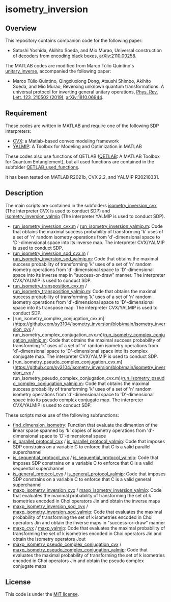 # isometry_inversion

## Overview

This repository contains companion code for the following paper:

- Satoshi Yoshida, Akihito Soeda, and Mio Murao, Universal construction of decoders from encoding black boxes, [arXiv:2110.00258][1].

The MATLAB codes are modified from Marco Túlio Quintino's [unitary_inverse][2], accompanied the following paper:

- Marco Túlio Quintino, Qingxiuxiong Dong, Atsushi Shimbo, Akihito Soeda, and Mio Murao, Reversing unknown quantum transformations: A universal protocol for inverting general unitary operations, [Phys. Rev. Lett. 123, 210502 (2019)][3], [arXiv:1810.06944][4].

## Requirement

These codes are written in MATLAB and require one of the following SDP interpreters:

- [CVX][5]: a Matlab-based convex modeling framework
- [YALMIP][6]: A Toolbox for Modeling and Optimization in MATLAB

These codes also use functions of QETLAB ([QETLAB][7]: A MATLAB Toolbox for Quantum Entanglement), but all used functions are contained in the subfolder [QETLAB_used_functions](https://github.com/sy3104/isometry_inversion/tree/main/QETLAB_used_functions).

It has been tested on MATLAB R2021b, CVX 2.2, and YALMIP R20210331.

## Description

The main scripts are contained in the subfolders [isometry_inversion_cvx](https://github.com/sy3104/isometry_inversion/tree/main/isometry_inversion_cvx) (The interpreter CVX is used to conduct SDP) and [isometry_inversion_yalmip](https://github.com/sy3104/isometry_inversion/tree/main/isometry_inversion_yalmip) (The interpreter YALMIP is used to conduct SDP).

- [run_isometry_inversion_cvx.m](https://github.com/sy3104/isometry_inversion/blob/main/isometry_inversion_cvx/run_isometry_inversion_cvx.m) / [run_isometry_inversion_yalmip.m](https://github.com/sy3104/isometry_inversion/blob/main/isometry_inversion_yalmip/maxp_isometry_inversion_yalmip.m): Code that obtains the maximal success probability of transforming 'k' uses of a set of 'n' random isometry operations from 'd'-dimensional space to 'D'-dimensional space into its inverse map. The interpreter CVX/YALMIP is used to conduct SDP.
- [run_isometry_inversion_sod_cvx.m](https://github.com/sy3104/isometry_inversion/blob/main/isometry_inversion_cvx/run_isometry_inversion_sod_cvx.m) / [run_isometry_inversion_sod_yalmip.m](https://github.com/sy3104/isometry_inversion/blob/main/isometry_inversion_cvx/run_isometry_inversion_sod_yalmip.m): Code that obtains the maximal success probability of transforming 'k' uses of a set of 'n' random isometry operations from 'd'-dimensional space to 'D'-dimensional space into its inverse map in "success-or-draw" manner. The interpreter CVX/YALMIP is used to conduct SDP.
- [run_isometry_transposition_cvx.m](https://github.com/sy3104/isometry_inversion/blob/main/isometry_inversion_cvx/run_isometry_transposition_cvx.m) / [run_isometry_transposition_yalmip.m](https://github.com/sy3104/isometry_inversion/blob/main/isometry_inversion_yalmip/maxp_isometry_transposition_yalmip.m): Code that obtains the maximal success probability of transforming 'k' uses of a set of 'n' random isometry operations from 'd'-dimensional space to 'D'-dimensional space into its transpose map. The interpreter CVX/YALMIP is used to conduct SDP.
- [run_isometry_complex_conjugation_cvx.m](https://github.com/sy3104/isometry_inversion/blob/main/isometry_inversion_cvx / run_isometry_complex_conjugation_cvx.m)/[run_isometry_complex_conjugation_yalmip.m](https://github.com/sy3104/isometry_inversion/blob/main/isometry_inversion_yalmip/maxp_isometry_complex_conjugation_yalmip.m): Code that obtains the maximal success probability of transforming 'k' uses of a set of 'n' random isometry operations from 'd'-dimensional space to 'D'-dimensional space into its complex conjugate map. The interpreter CVX/YALMIP is used to conduct SDP.
- [run_isometry_pseudo_complex_conjugation_cvx.m](https://github.com/sy3104/isometry_inversion/blob/main/isometry_inversion_cvx / run_isometry_pseudo_complex_conjugation_cvx.m)/[run_isometry_pseudo_complex_conjugation_yalmip.m](https://github.com/sy3104/isometry_inversion/blob/main/isometry_inversion_yalmip/maxp_isometry_pseudo_complex_conjugation_yalmip.m): Code that obtains the maximal success probability of transforming 'k' uses of a set of 'n' random isometry operations from 'd'-dimensional space to 'D'-dimensional space into its pseudo complex conjugate map. The interpreter CVX/YALMIP is used to conduct SDP.

These scripts make use of the following subfunctions:

- [find_dimension_isometry](https://github.com/sy3104/isometry_inversion/blob/main/find_dimension/find_dimension_isometry.m): Function that evaluate the dimention of the linear space spanned by 'k' copies of isometry operations from 'd'-dimensional space to 'D'-dimensional space
- [is_parallel_protocol_cvx](https://github.com/sy3104/isometry_inversion/blob/main/isometry_inversion_cvx/is_parallel_protocol_cvx.m) / [is_parallel_protocol_yalmip](https://github.com/sy3104/isometry_inversion/blob/main/isometry_inversion_yalmip/is_parallel_protocol_yalmip.m): Code that imposes SDP constrains on a variable C to enforce that C is a valid parallel superchannel
- [is_sequential_protocol_cvx](https://github.com/sy3104/isometry_inversion/blob/main/isometry_inversion_cvx/is_sequential_protocol_cvx.m) / [is_sequential_protocol_yalmip](https://github.com/sy3104/isometry_inversion/blob/main/isometry_inversion_yalmip/is_sequential_protocol_yalmip.m): Code that imposes SDP constrains on a variable C to enforce that C is a valid sequential superchannel
- [is_general_protocol_cvx](https://github.com/sy3104/isometry_inversion/blob/main/isometry_inversion_cvx/is_general_protocol_cvx.m) / [is_general_protocol_yalmip](https://github.com/sy3104/isometry_inversion/blob/main/isometry_inversion_yalmip/is_general_protocol_yalmip.m): Code that imposes SDP constrains on a variable C to enforce that C is a valid general superchannel
- [maxp_isometry_inversion_cvx](https://github.com/sy3104/isometry_inversion/blob/main/isometry_inversion_cvx/maxp_isometry_inversion_cvx.m) / [maxp_isometry_inversion_yalmip](https://github.com/sy3104/isometry_inversion/blob/main/isometry_inversion_yalmip/maxp_isometry_inversion_yalmip.m): Code that evaluates the maximal probability of transforming the set of k isometries encoded in Choi operators Jin and obtain the inverse maps
- [maxp_isometry_inversion_sod_cvx](https://github.com/sy3104/isometry_inversion/blob/main/isometry_inversion_cvx/maxp_isometry_inversion_sod_cvx.m) / [maxp_isometry_inversion_sod_yalmip](https://github.com/sy3104/isometry_inversion/blob/main/isometry_inversion_yalmip/maxp_isometry_inversion_sod_yalmip.m): Code that evaluates the maximal probability of transforming the set of k isometries encoded in Choi operators Jin and obtain the inverse maps in "success-or-draw" manner
- [maxp_cvx](https://github.com/sy3104/isometry_inversion/blob/main/isometry_inversion_cvx/maxp_cvx.m) / [maxp_yalmip](https://github.com/sy3104/isometry_inversion/blob/main/isometry_inversion_yalmip/maxp_yalmip.m): Code that evaluates the maximal probability of transforming the set of k isometries encoded in Choi operators Jin and obtain the isometry operators Jout
- [maxp_isometry_pseudo_complex_conjugation_cvx](https://github.com/sy3104/isometry_inversion/blob/main/isometry_inversion_cvx/maxp_isometry_pseudo_complex_conjugation_cvx.m) / [maxp_isometry_pseudo_complex_conjugation_yalmip](https://github.com/sy3104/isometry_inversion/blob/main/isometry_inversion_yalmip/maxp_isometry_pseudo_complex_conjugation_yalmip.m): Code that evaluates the maximal probability of transforming the set of k isometries encoded in Choi operators Jin and obtain the pseudo complex conjugate maps


## License

This code is under the [MIT license](https://opensource.org/licenses/MIT).


[1]:https://arxiv.org/abs/2110.00258
[2]:https://github.com/mtcq/unitary_inverse
[3]:https://journals.aps.org/prl/abstract/10.1103/PhysRevLett.123.210502
[4]:https://arxiv.org/abs/1810.06944
[5]:http://cvxr.com
[6]:https://yalmip.github.io
[7]:https://qetlab.com
